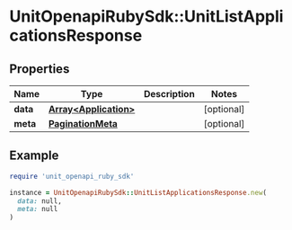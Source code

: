# UnitOpenapiRubySdk::UnitListApplicationsResponse

## Properties

| Name | Type | Description | Notes |
| ---- | ---- | ----------- | ----- |
| **data** | [**Array&lt;Application&gt;**](Application.md) |  | [optional] |
| **meta** | [**PaginationMeta**](PaginationMeta.md) |  | [optional] |

## Example

```ruby
require 'unit_openapi_ruby_sdk'

instance = UnitOpenapiRubySdk::UnitListApplicationsResponse.new(
  data: null,
  meta: null
)
```

